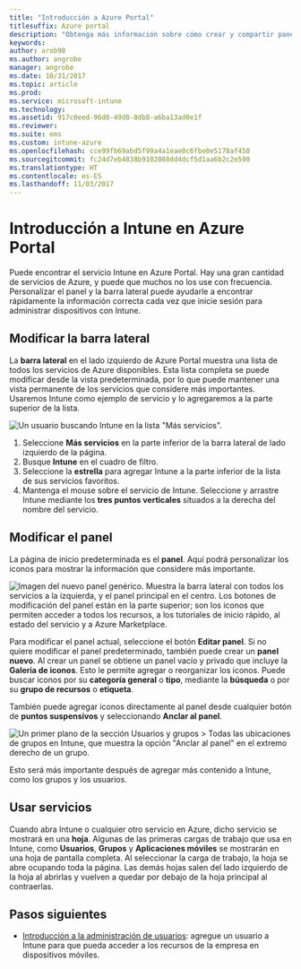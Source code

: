 ```yaml
---
title: "Introducción a Azure Portal"
titlesuffix: Azure portal
description: "Obtenga más información sobre cómo crear y compartir paneles de Intune en Azure Portal."
keywords: 
author: arob98
ms.author: angrobe
manager: angrobe
ms.date: 10/31/2017
ms.topic: article
ms.prod: 
ms.service: microsoft-intune
ms.technology: 
ms.assetid: 917c0eed-96d0-49d8-8db8-a6ba13ad0e1f
ms.reviewer: 
ms.suite: ems
ms.custom: intune-azure
ms.openlocfilehash: cce99fb69abd5f99a4a1eae0c6fbe0e5178af450
ms.sourcegitcommit: fc24d7eb4838b9102088dd4dcf5d1aa6b2c2e590
ms.translationtype: HT
ms.contentlocale: es-ES
ms.lasthandoff: 11/03/2017
---
```

# <a name="getting-started-with-intune-in-the-azure-portal"></a>Introducción a Intune en Azure Portal

Puede encontrar el servicio Intune en Azure Portal. Hay una gran cantidad de servicios de Azure, y puede que muchos no los use con frecuencia. Personalizar el panel y la barra lateral puede ayudarle a encontrar rápidamente la información correcta cada vez que inicie sesión para administrar dispositivos con Intune.

## <a name="changing-the-sidebar"></a>Modificar la barra lateral

La __barra lateral__ en el lado izquierdo de Azure Portal muestra una lista de todos los servicios de Azure disponibles. Esta lista completa se puede modificar desde la vista predeterminada, por lo que puede mantener una vista permanente de los servicios que considere más importantes. Usaremos Intune como ejemplo de servicio y lo agregaremos a la parte superior de la lista.

![Un usuario buscando Intune en la lista "Más servicios".](./media/azure-add-intune1.png)

1. Seleccione **Más servicios** en la parte inferior de la barra lateral de lado izquierdo de la página.
2. Busque **Intune** en el cuadro de filtro.
3. Seleccione la **estrella** para agregar Intune a la parte inferior de la lista de sus servicios favoritos.
4. Mantenga el mouse sobre el servicio de Intune. Seleccione y arrastre Intune mediante los **tres puntos verticales** situados a la derecha del nombre del servicio.

## <a name="changing-the-dashboard"></a>Modificar el panel

La página de inicio predeterminada es el **panel**. Aquí podrá personalizar los iconos para mostrar la información que considere más importante.

![Imagen del nuevo panel genérico. Muestra la barra lateral con todos los servicios a la izquierda, y el panel principal en el centro. Los botones de modificación del panel están en la parte superior; son los iconos que permiten acceder a todos los recursos, a los tutoriales de inicio rápido, al estado del servicio y a Azure Marketplace.](./media/azure-default-dashboard.png)

Para modificar el panel actual, seleccione el botón **Editar panel**. Si no quiere modificar el panel predeterminado, también puede crear un **panel nuevo**. Al crear un panel se obtiene un panel vacío y privado que incluye la **Galería de iconos**. Esto le permite agregar o reorganizar los iconos. Puede buscar iconos por su **categoría general** o **tipo**, mediante la **búsqueda** o por su **grupo de recursos** o **etiqueta**.

También puede agregar iconos directamente al panel desde cualquier botón de **puntos suspensivos** y seleccionando **Anclar al panel**.

![Un primer plano de la sección Usuarios y grupos > Todas las ubicaciones de grupos en Intune, que muestra la opción "Anclar al panel" en el extremo derecho de un grupo.](./media/azure-pin-to-dashboard.png)

Esto será más importante después de agregar más contenido a Intune, como los grupos y los usuarios.

## <a name="using-services"></a>Usar servicios

Cuando abra Intune o cualquier otro servicio en Azure, dicho servicio se mostrará en una **hoja**. Algunas de las primeras cargas de trabajo que usa en Intune, como **Usuarios**, **Grupos** y **Aplicaciones móviles** se mostrarán en una hoja de pantalla completa. Al seleccionar la carga de trabajo, la hoja se abre ocupando toda la página. Las demás hojas salen del lado izquierdo de la hoja al abrirlas y vuelven a quedar por debajo de la hoja principal al contraerlas.

## <a name="next-steps"></a>Pasos siguientes

* [Introducción a la administración de usuarios](get-started-users.md): agregue un usuario a Intune para que pueda acceder a los recursos de la empresa en dispositivos móviles.
